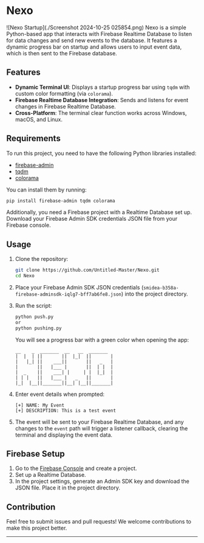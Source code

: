 # Nexo
![Nexo Startup](./Screenshot 2024-10-25 025854.png)
Nexo is a simple Python-based app that interacts with Firebase Realtime Database to listen for data changes and send new events to the database. It features a dynamic progress bar on startup and allows users to input event data, which is then sent to the Firebase database.

## Features

- **Dynamic Terminal UI**: Displays a startup progress bar using `tqdm` with custom color formatting (via `colorama`).
- **Firebase Realtime Database Integration**: Sends and listens for event changes in Firebase Realtime Database.
- **Cross-Platform**: The terminal clear function works across Windows, macOS, and Linux.

## Requirements

To run this project, you need to have the following Python libraries installed:

- [firebase-admin](https://github.com/firebase/firebase-admin-python)
- [tqdm](https://tqdm.github.io/)
- [colorama](https://pypi.org/project/colorama/)

You can install them by running:

```bash
pip install firebase-admin tqdm colorama
```

Additionally, you need a Firebase project with a Realtime Database set up. Download your Firebase Admin SDK credentials JSON file from your Firebase console.

## Usage

1. Clone the repository:
   ```bash
   git clone https://github.com/Untitled-Master/Nexo.git
   cd Nexo
   ```

2. Place your Firebase Admin SDK JSON credentials (`smidea-b358a-firebase-adminsdk-iqlg7-bff7ab6fe8.json`) into the project directory.

3. Run the script:
   ```bash
   python push.py
   or 
   python pushing.py
   ```

   You will see a progress bar with a green color when opening the app:
   
   ```
   __    _  _______  __   __  _______
   |  |  | ||       ||  |_|  ||       |
   |   |_| ||    ___||       ||   _   |
   |       ||   |___ |       ||  | |  |
   |  _    ||    ___| |     | |  |_|  |
   | | |   ||   |___ |   _   ||       |
   |_|  |__||_______||__| |__||_______|    
   ```

4. Enter event details when prompted:
   ```
   [+] NAME: My Event
   [+] DESCRIPTION: This is a test event
   ```

5. The event will be sent to your Firebase Realtime Database, and any changes to the `event` path will trigger a listener callback, clearing the terminal and displaying the event data.

## Firebase Setup

1. Go to the [Firebase Console](https://console.firebase.google.com/) and create a project.
2. Set up a Realtime Database.
3. In the project settings, generate an Admin SDK key and download the JSON file. Place it in the project directory.

## Contribution

Feel free to submit issues and pull requests! We welcome contributions to make this project better.

---

